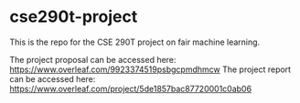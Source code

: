# cse290t-project
This is the repo for the CSE 290T project on fair machine learning.

The project proposal can be accessed here:
https://www.overleaf.com/9923374519psbgcpmdhmcw
The project report can be accessed here:
https://www.overleaf.com/project/5de1857bac87720001c0ab06
